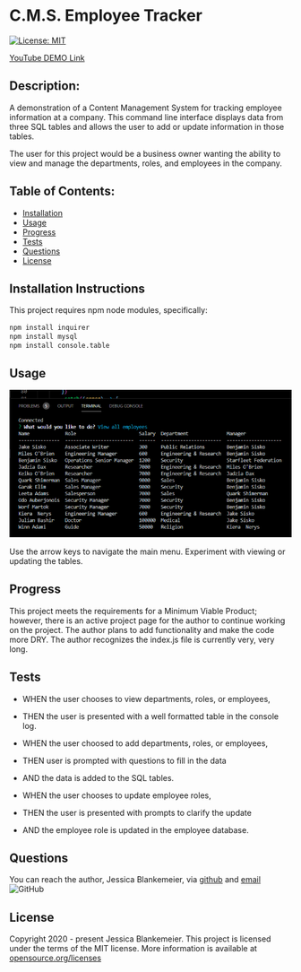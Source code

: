 # C.M.S. Employee Tracker
[![License: MIT](https://img.shields.io/badge/License-MIT-yellow.svg)](https://opensource.org/licenses/MIT)

[YouTube DEMO Link](https://youtu.be/AyRKDF5CSvI)

## Description:  
 A demonstration of a Content Management System for tracking employee information at a company. This command line interface displays data from three SQL tables and allows the user to add or update information in those tables. 

 The user for this project would be a business owner wanting the ability to view and manage the departments, roles, and employees in the company. 

    
## Table of Contents:
* [Installation](#installation-instructions)
* [Usage](#usage)
* [Progress](#progress)
* [Tests](#tests)
* [Questions](#questions)
* [License](#license-info)

## Installation Instructions
This project requires npm node modules, specifically:
```
npm install inquirer
npm install mysql
npm install console.table 
```

## Usage

![ScreenShot](https://github.com/jessicablank/employee-tracker/blob/master/homepage.PNG)

Use the arrow keys to navigate the main menu. Experiment with viewing or updating the tables. 

## Progress
This project meets the requirements for a Minimum Viable Product; however, there is an active project page for the author to continue working on the project. The author plans to add functionality and make the code more DRY. The author recognizes the index.js file is currently very, very long. 

## Tests
- WHEN the user chooses to view departments, roles, or employees, 
- THEN the user is presented with a well formatted table in the console log. 

- WHEN the user choosed to add departments, roles, or employees, 
- THEN user is prompted with questions to fill in the data 
- AND the data is added to the SQL tables.

- WHEN the user chooses to update employee roles, 
- THEN the user is presented with prompts to clarify the update 
- AND the employee role is updated in the employee database. 

## Questions
You can reach the author, Jessica Blankemeier,  via [github](http://github.com/jessicablank) and [email](mailto:jessicablankemeier@gmail.com)
![GitHub](https://img.shields.io/github/followers/jessicablank?label=follow&style=social)

## License
Copyright 2020 - present Jessica Blankemeier.
This project is licensed under the terms of the MIT license. 
More information is available at [opensource.org/licenses](https://opensource.org/licenses/MIT) 